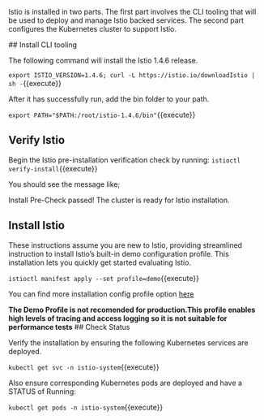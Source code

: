 Istio is installed in two parts. The first part involves the CLI tooling that will be used to deploy and manage Istio backed services. The second part configures the Kubernetes cluster to support Istio.

## Install CLI tooling

The following command will install the Istio 1.4.6 release.

`export ISTIO_VERSION=1.4.6; curl -L https://istio.io/downloadIstio | sh -`{{execute}}

After it has successfully run, add the bin folder to your path.

`export PATH="$PATH:/root/istio-1.4.6/bin"`{{execute}}

## Verify Istio

Begin the Istio pre-installation verification check by running:
`istioctl verify-install`{{execute}}

You should see the message like;

Install Pre-Check passed! The cluster is ready for Istio installation.

## Install Istio

These instructions assume you are new to Istio, providing streamlined instruction to install Istio’s built-in demo configuration profile. This installation lets you quickly get started evaluating Istio.

`istioctl manifest apply --set profile=demo`{{execute}}

You can find more installation config profile option [here](https://istio.io/docs/setup/additional-setup/config-profiles/)

<b>The Demo Profile is not recomended for production.This profile enables high levels of tracing and access logging so it is not suitable for performance tests</b>
## Check Status

Verify the installation by ensuring the following Kubernetes services are deployed.

`kubectl get svc -n istio-system`{{execute}}

Also ensure corresponding Kubernetes pods are deployed and have a STATUS of Running:

`kubectl get pods -n istio-system`{{execute}}